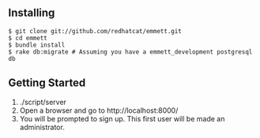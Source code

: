Installing
----------

    $ git clone git://github.com/redhatcat/emmett.git
    $ cd emmett
    $ bundle install
    $ rake db:migrate # Assuming you have a emmett_development postgresql db

Getting Started
---------------

1. ./script/server
2. Open a browser and go to http://localhost:8000/
3. You will be prompted to sign up.  This first user will be made an administrator.
